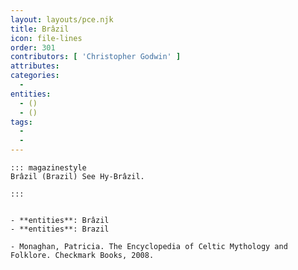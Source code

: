```yaml
---
layout: layouts/pce.njk
title: Brâzil
icon: file-lines
order: 301
contributors: [ 'Christopher Godwin' ]
attributes:
categories:
  - 
entities:
  - ()
  - ()
tags:
  - 
  - 
---
```

``` tab [group1:Info]
::: magazinestyle
Brâzil (Brazil) See Hy-Brâzil.

:::
```
``` tab [group1:Attributes]
```
``` tab [group1:Entities]
- **entities**: Brâzil
- **entities**: Brazil
```
``` tab [group1:Sources]
- Monaghan, Patricia. The Encyclopedia of Celtic Mythology and Folklore. Checkmark Books, 2008.
```
